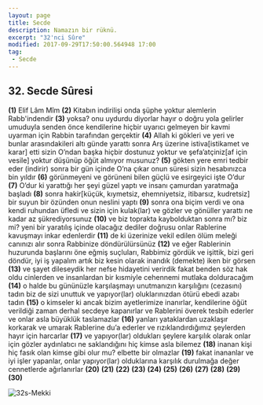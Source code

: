 ```yaml
---
layout: page
title: Secde
description: Namazın bir rüknü.
excerpt: "32'nci Sûre"
modified: 2017-09-29T17:50:00.564948 17:00
tag: 
 - Secde
---
```


## 32. Secde Sûresi

**(1)** Elif Lâm Mîm
**(2)** Kitabın indirilişi onda şüphe yoktur alemlerin Rabb'indendir
**(3)** yoksa? onu uydurdu diyorlar hayır o doğru yola gelirler umuduyla senden önce kendilerine hiçbir uyarıcı gelmeyen bir kavmi uyarman için Rabbin tarafından gerçektir 
**(4)** Allah ki gökleri ve yeri ve bunlar arasındakileri altı günde yarattı sonra Arş üzerine istiva[istikamet ve karar] etti sizin O’ndan başka hiçbir dostunuz yoktur ve şefa’atçiniz[af için vesile] yoktur düşünüp öğüt almıyor musunuz?
**(5)** gökten yere emri tedbir eder (indirir) sonra bir gün içinde O’na çıkar onun süresi sizin hesabınızca bin yıldır
**(6)** görünmeyeni ve görüneni bilen güçlü ve esirgeyici işte O’dur 
**(7)** O’dur ki yarattığı her şeyi güzel yaptı ve insanı çamurdan yaratmağa başladı 
**(8)** sonra hakir[küçük, kıymetsiz, ehemniyetsiz, itibarsız, kudretsiz] bir suyun bir özünden onun neslini yaptı 
**(9)** sonra ona biçim verdi ve ona kendi ruhundan üfledi ve sizin  için kulak(lar) ve gözler ve gönüller yarattı ne kadar az şükrediyorsunuz
**(10)** ve biz toprakta kaybolduktan sonra mı? biz mi? yeni bir yaratılış içinde olacağız dediler doğrusu onlar Rablerine kavuşmayı inkar edenlerdir
**(11)** de ki üzerinize vekil edilen ölüm meleği canınızı alır sonra Rabbinize döndürülürsünüz
**(12)** ve eğer Rablerinin huzurunda başlarını öne eğmiş suçluları, Rabbimiz gördük ve işittik, bizi geri döndür, iyi iş yapalım artık biz kesin olarak inandık (demekte) iken bir görsen 
**(13)** ve şayet dileseydik her nefse hidayetini verirdik fakat benden söz hak oldu cinlerden ve insanlardan bir kısmiyle cehennemi mutlaka dolduracağım 
**(14)** o halde bu gününüzle karşılaşmayı unutmanızın karşılığını (cezasını) tadın biz de sizi unuttuk ve yapıyor(lar) oluklarınızdan ötürü ebedi azabı tadın 
**(15)** o kimseler ki ancak bizim ayetlerimize inanırlar, kendilerine öğüt verildiği zaman derhal secdeye kapanırlar ve Rablerini överek tesbih ederler ve onlar asla büyüklük taslamazlar
**(16)** yanları yataklardan uzaklaşır korkarak ve umarak Rablerine du’a ederler ve rızıklandırdığımız şeylerden hayır için harcarlar
**(17)** ve yapıyor(lar) oldukları şeylere karşılık olarak onlar için gözler aydınlatıcı ne saklandığını hiç kimse asla bilemez
**(18)** inanan kişi hiç fasık olan kimse gibi olur mu? elbette bir olmazlar
**(19)** fakat inananlar ve iyi işler yapanlar, onlar yapıyor(lar) olduklarına karşılık durulmağa değer cennetlerde ağırlanırlar
**(20)**
**(21)**
**(22)**
**(23)**
**(24)**
**(25)**
**(26)**
**(27)**
**(28)**
**(29)**
**(30)**

![32s-Mekki]({{site.url}}/images/ayrac-muhur.png)
